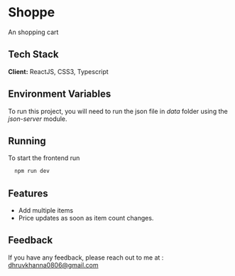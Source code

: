 # Shoppe

An shopping cart

## Tech Stack

**Client:** ReactJS, CSS3, Typescript

## Environment Variables

To run this project, you will need to run the json file in *data* folder using the  _json-server_ module.

## Running

To start the frontend run

```bash
  npm run dev
```

## Features

- Add multiple items
- Price updates as soon as item count changes.

## Feedback

If you have any feedback, please reach out to me at : dhruvkhanna0806@gmail.com
